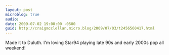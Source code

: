 ```yaml
---
layout: post
microblog: true
audio: 
date: 2009-07-02 19:00:00 -0500
guid: http://craigmcclellan.micro.blog/2009/07/03/t2456560417.html
---
```

Made it to Duluth. I'm loving Star94 playing late 90s and early 2000s pop all weekend!
